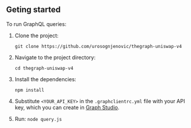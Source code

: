 ## Geting started

To run GraphQL queries:
1. Clone the project:
   ```
   git clone https://github.com/urosognjenovic/thegraph-uniswap-v4
   ```
2. Navigate to the project directory:
   ```
   cd thegraph-uniswap-v4
   ```
3. Install the dependencies:
   ```
   npm install
   ```

1. Substitute `<YOUR_API_KEY>` in the `.graphclientrc.yml` file with your API key, which you can create in [Graph Studio](https://thegraph.com/studio/apikeys/).
2. Run: `node query.js`